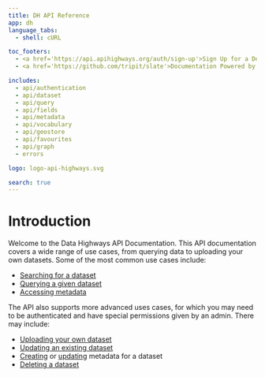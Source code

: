 ```yaml
---
title: DH API Reference
app: dh
language_tabs:
  - shell: cURL

toc_footers:
  - <a href='https://api.apihighways.org/auth/sign-up'>Sign Up for a Developer Key</a>
  - <a href='https://github.com/tripit/slate'>Documentation Powered by Slate</a>

includes:
  - api/authentication
  - api/dataset
  - api/query
  - api/fields
  - api/metadata
  - api/vocabulary
  - api/geostore
  - api/favourites
  - api/graph
  - errors

logo: logo-api-highways.svg

search: true
---
```


# Introduction

Welcome to the Data Highways API Documentation. This API documentation covers a
wide range of use cases, from querying data to uploading your own datasets. Some of 
the most common use cases include:

- [Searching for a dataset](#filters)
- [Querying a given dataset](#query)
- [Accessing metadata](#getting-metadata)


The API also supports more advanced uses cases, for which you may need to be authenticated
and have special permissions given by an admin. There may include:

- [Uploading your own dataset](#creating-a-dataset)
- [Updating an existing dataset](#updating-a-dataset)
- [Creating](#creating-a-metadata-object) or [updating](#updating-a-metadata) metadata for a dataset
- [Deleting a dataset](#deleting-a-dataset)

